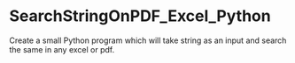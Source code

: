 # SearchStringOnPDF_Excel_Python
Create a small Python program which will take string as an input and search the same in any excel or pdf.
